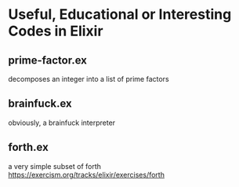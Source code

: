 # Useful, Educational or Interesting Codes in Elixir 
## prime-factor.ex 
decomposes an integer into a list of prime factors 
## brainfuck.ex 
obviously, a brainfuck interpreter 
## forth.ex
a very simple subset of forth  
https://exercism.org/tracks/elixir/exercises/forth
